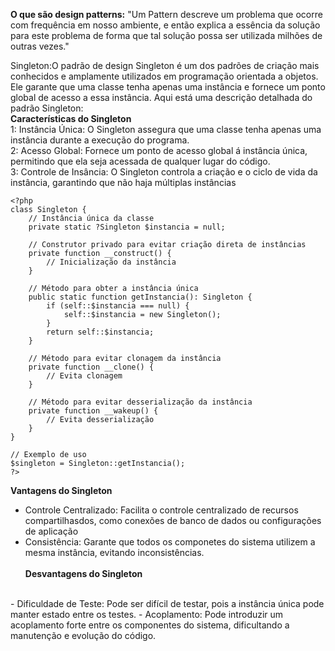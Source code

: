 <strong>O que são design patterns:</strong> "Um Pattern descreve um problema que ocorre com frequência em 
nosso ambiente, e então explica a essência da solução para este problema de forma que tal solução possa ser
utilizada milhões de outras vezes."

Singleton:O padrão de design Singleton é um dos padrões de criação mais conhecidos e amplamente utilizados em
programação orientada a objetos. Ele garante que uma classe tenha apenas uma instância e fornece um ponto
global de acesso a essa instância.
Aqui está uma descrição detalhada do padrão Singleton:
<br/>
<strong>Características do Singleton</strong>
<br/>
1: Instância Única: O Singleton assegura que uma classe tenha apenas uma instância durante a execução do programa.
<br/>
2: Acesso Global: Fornece um ponto de acesso global á instância única, permitindo que ela seja acessada de qualquer
lugar do código.
<br/>
3: Controle de Insância: O Singleton controla a criação e o ciclo de vida da instância, garantindo que não haja 
múltiplas instâncias

```
<?php
class Singleton {
    // Instância única da classe
    private static ?Singleton $instancia = null;

    // Construtor privado para evitar criação direta de instâncias
    private function __construct() {
        // Inicialização da instância
    }

    // Método para obter a instância única
    public static function getInstancia(): Singleton {
        if (self::$instancia === null) {
            self::$instancia = new Singleton();
        }
        return self::$instancia;
    }

    // Método para evitar clonagem da instância
    private function __clone() {
        // Evita clonagem
    }

    // Método para evitar desserialização da instância
    private function __wakeup() {
        // Evita desserialização
    }
}

// Exemplo de uso
$singleton = Singleton::getInstancia();
?>

```
**Vantagens do Singleton**
<br/>
- Controle Centralizado: Facilita o controle centralizado de recursos compartilhasdos, como conexões de banco de dados ou configurações de aplicação
- Consistência:  Garante que todos os componetes do sistema utilizem a mesma instância, evitando inconsistências.
<br/><br/>
**Desvantagens do Singleton**
<br/>
- Dificuldade de Teste: Pode ser difícil de testar, pois a instância única pode manter estado entre os testes.
- Acoplamento: Pode introduzir um acoplamento forte entre os componentes do sistema, dificultando a manutenção e evolução do código.